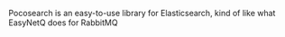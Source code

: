 Pocosearch is an easy-to-use library for Elasticsearch,  kind of like what EasyNetQ does for RabbitMQ